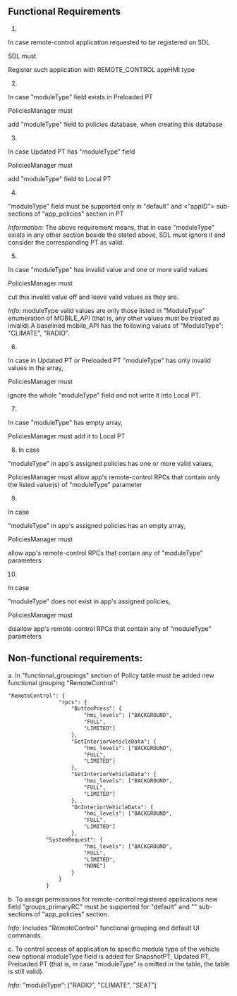 ## Functional Requirements

1. 
In case remote-control application requested to be registered on SDL

SDL must

Register such application with REMOTE_CONTROL appHMI type

2. 
In case "moduleType" field exists in Preloaded PT

PoliciesManager must

add "moduleType" field to policies database, when creating this database 

3. 
In case Updated PT has "moduleType" field

PoliciesManager must

add "moduleType" field to Local PT

4.
"moduleType" field must be supported only in "default" and <"appID"> sub-sections of "app_policies" section in PT 

_Information:_ 
The above requirement means, that in case "moduleType" exists in any other section beside the stated above, SDL must ignore it and consider the corresponding PT as valid.

5.
In case "moduleType" has invalid value and one or more valid values

PoliciesManager must

cut this invalid value off and leave valid values as they are.

_Info:_ moduleType valid values are only those listed in "ModuleType" enumeration of MOBILE_API (that is, any other values must be treated as invalid).A baselined mobile_API has the following values of "ModuleType": "CLIMATE", "RADIO".

6.
In case in Updated PT or Preloaded PT "moduleType" has only invalid values in the array,

PoliciesManager must

ignore the whole "moduleType" field and not write it into Local PT.

7.
In case "moduleType" has empty array,

PoliciesManager must add it to Local PT

8. In case

"moduleType" in app's assigned policies has one or more valid values, 

PoliciesManager must allow app's remote-control RPCs that contain only the listed value(s) of "moduleType" parameter

9. 
In case 

"moduleType" in app's assigned policies has an empty array,

PoliciesManager must

allow app's remote-control RPCs that contain any of "moduleType" parameters

10.

In case 

"moduleType" does not exist in app's assigned policies,

PoliciesManager must

disallow app's remote-control RPCs that contain any of "moduleType" parameters

## Non-functional requirements:

a. In "functional_groupings" section of Policy table must be added new functional grouping "RemoteControl":

```xml
"RemoteControl": {
                "rpcs": {
                    "ButtonPress": {
                        "hmi_levels": ["BACKGROUND",
                        "FULL",
                        "LIMITED"]
                    },
                    "GetInteriorVehicleData": {
                        "hmi_levels": ["BACKGROUND",
                        "FULL",
                        "LIMITED"]
                    },
                    "SetInteriorVehicleData": {
                        "hmi_levels": ["BACKGROUND",
                        "FULL",
                        "LIMITED"]
                    },
                    "OnInteriorVehicleData": {
                        "hmi_levels": ["BACKGROUND",
                        "FULL",
                        "LIMITED"]
                    },
		    "SystemRequest": {
                        "hmi_levels": ["BACKGROUND",
                        "FULL",
                        "LIMITED",
                        "NONE"]
                    }
                }
            }
```

b. To assign permissions for remote-control registered applications new field "groups_primaryRC" must be supported for "default" and "<appID>" sub-sections of "app_policies" section.

_Info:_ Includes "RemoteControl" functional grouping and default UI commands.

c. To control access of application to specific module type of the vehicle new optional moduleType field is added for SnapshotPT, Updated PT, Preloaded PT (that is, in case "moduleType" is omitted in the table, the table is still valid).

_Info:_ "moduleType": ["RADIO", "CLIMATE", "SEAT"]
